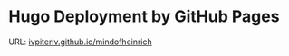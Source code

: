 # Hugo Deployment by GitHub Pages
 
 URL: [ivpiteriv.github.io/mindofheinrich](https://ivpiteriv.github.io/mindofheinrich)
